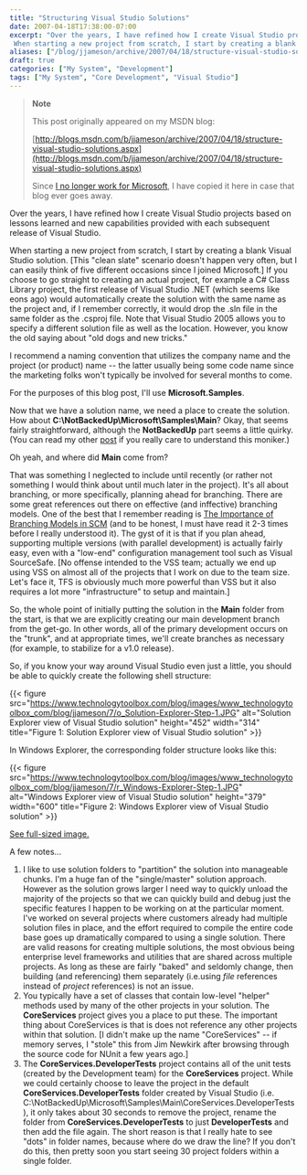 ```yaml
---
title: "Structuring Visual Studio Solutions"
date: 2007-04-18T17:38:00-07:00
excerpt: "Over the years, I have refined how I create Visual Studio projects based on lessons learned and new capabilities provided with each subsequent release of Visual Studio. 
 When starting a new project from scratch, I start by creating a blank Visual Studio..."
aliases: ["/blog/jjameson/archive/2007/04/18/structure-visual-studio-solutions.aspx"]
draft: true
categories: ["My System", "Development"]
tags: ["My System", "Core Development", "Visual Studio"]
---
```


> **Note**
>
> This post originally appeared on my MSDN blog:
>
> [http://blogs.msdn.com/b/jjameson/archive/2007/04/18/structure-visual-studio-solutions.aspx](http://blogs.msdn.com/b/jjameson/archive/2007/04/18/structure-visual-studio-solutions.aspx)
>
> Since [I no longer work for Microsoft](/blog/jjameson/2011/09/02/last-day-with-microsoft), I have copied it here in case that blog                 ever goes away.

Over the years, I have refined how I create Visual Studio projects based on lessons         learned and new capabilities provided with each subsequent release of Visual Studio.

When starting a new project from scratch, I start by creating a blank Visual Studio         solution. [This "clean slate" scenario doesn't happen very often, but I can easily         think of five different occasions since I joined Microsoft.] If you choose to go         straight to creating an actual project, for example a C# Class Library project,         the first release of Visual Studio .NET (which seems like eons ago) would automatically         create the solution with the same name as the project and, if I remember correctly,         it would drop the .sln file in the same folder as the .csproj file. Note that Visual         Studio 2005 allows you to specify a different solution file as well as the location.         However, you know the old saying about "old dogs and new tricks."

I recommend a naming convention that utilizes the company name and the project (or         product) name -- the latter usually being some code name since the marketing folks         won't typically be involved for several months to come.

For the purposes of this blog post, I'll use **Microsoft.Samples**.

Now that we have a solution name, we need a place to create the solution. How about         **C:\NotBackedUp\Microsoft\Samples\Main**? Okay, that seems fairly         straightforward, although the **NotBackedUp** part seems a little quirky.         (You can read my other [post](/blog/jjameson/2007/03/21/backedup-and-notbackedup) if you really care to understand this moniker.)

Oh yeah, and where did **Main** come from?

That was something I neglected to include until recently (or rather not something         I would think about until much later in the project). It's all about branching,         or more specifically, planning ahead for branching. There are some great references         out there on effective (and inffective) branching models. One of the best that I         remember reading is [The Importance of Branching Models in SCM](http://downloads.seapine.com/pub/papers/SCMBranchingModels.pdf) (and to be honest, I must have         read it 2-3 times before I really understood it). The gyst of it is that if you         plan ahead, supporting multiple versions (with parallel development) is actually         fairly easy, even with a "low-end" configuration management tool such as Visual         SourceSafe. [No offense intended to the VSS team; actually we end up using VSS on         almost all of the projects that I work on due to the team size. Let's face it, TFS         is obviously much more powerful than VSS but it also requires a lot more "infrastructure"         to setup and maintain.]

So, the whole point of initially putting the solution in the **Main**         folder from the start, is that we are explicitly creating our main development branch         from the get-go. In other words, all of the primary development occurs on the "trunk",         and at appropriate times, we'll create branches as necessary (for example, to stabilize         for a v1.0 release).

So, if you know your way around Visual Studio even just a little, you should be         able to quickly create the following shell structure:

{{< figure
src="https://www.technologytoolbox.com/blog/images/www_technologytoolbox_com/blog/jjameson/7/o_Solution-Explorer-Step-1.JPG"
alt="Solution Explorer view of Visual Studio solution"
height="452"
width="314"
title="Figure 1: Solution Explorer view of Visual Studio solution" >}}

In Windows Explorer, the corresponding folder structure looks like this:

{{< figure
src="https://www.technologytoolbox.com/blog/images/www_technologytoolbox_com/blog/jjameson/7/r_Windows-Explorer-Step-1.JPG"
alt="Windows Explorer view of Visual Studio solution"
height="379"
width="600"
title="Figure 2: Windows Explorer view of Visual Studio solution" >}}

[See full-sized image.](/blog/images/www_technologytoolbox_com/blog/jjameson/7/o_Windows-Explorer-Step-1.JPG)

A few notes...

1. I like to use solution folders to "partition" the solution into manageable chunks.
   I'm a huge fan of the "single/master" solution approach. However as the solution
   grows larger I need way to quickly unload the majority of the projects so that we
   can quickly build and debug just the specific features I happen to be working on
   at the particular moment. I've worked on several projects where customers already
   had multiple solution files in place, and the effort required to compile the entire
   code base goes up dramatically compared to using a single solution. There are valid
   reasons for creating multiple solutions, the most obvious being enterprise level
   frameworks and utilities that are shared across multiple projects. As long as these
   are fairly "baked" and seldomly change, then building (and referencing) them separately
   (i.e.using *file* references instead of *project* references) is not an
   issue.
2. You typically have a set of classes that contain low-level "helper" methods used
   by many of the other projects in your solution. The **CoreServices**
   project gives you a place to put these. The important thing about CoreServices is
   that is does not reference any other projects within that solution. [I didn't make
   up the name "CoreServices" -- if memory serves, I "stole" this from Jim Newkirk
   after browsing through the source code for NUnit a few years ago.]
3. The **CoreServices.DeveloperTests** project contains all of the unit
   tests (created by the Development team) for the **CoreServices** project.
   While we could certainly choose to leave the project in the default **CoreServices.DeveloperTests** folder created by Visual Studio (i.e. C:\NotBackedUp\Microsoft\Samples\Main\CoreServices.DeveloperTests),
   it only takes about 30 seconds to remove the project, rename the folder from **CoreServices.DeveloperTests** to just **DeveloperTests**
   and then add the file again. The short reason is that I really hate to see "dots"
   in folder names, because where do we draw the line? If you don't do this, then pretty
   soon you start seeing 30 project folders within a single folder.

